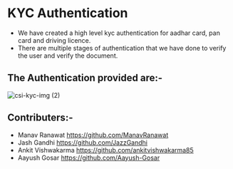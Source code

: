 # KYC Authentication
- We have created a high level kyc authentication for aadhar card, pan card and driving licence. 
- There are multiple stages of authentication that we have done to verify the user and verify the document.

## The Authentication provided are:-
![csi-kyc-img (2)](https://user-images.githubusercontent.com/47854318/107919285-0f25ab00-6f91-11eb-8c6a-7759775fcacc.jpeg)

## Contributers:-
- Manav Ranawat https://github.com/ManavRanawat
- Jash Gandhi https://github.com/JazzGandhi
- Ankit Vishwakarma https://github.com/ankitvishwakarma85
- Aayush Gosar https://github.com/Aayush-Gosar
